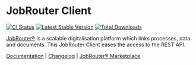# JobRouter Client

[![CI Status](https://github.com/brotkrueml/jobrouter-client/workflows/CI/badge.svg?branch=main)](https://github.com/brotkrueml/jobrouter-client/actions?query=workflow%3ACI)
[![Latest Stable Version](https://img.shields.io/packagist/v/brotkrueml/jobrouter-client.svg?label=stable)](https://packagist.org/packages/brotkrueml/jobrouter-client)
[![Total Downloads](https://img.shields.io/packagist/dt/brotkrueml/jobrouter-client.svg)](https://packagist.org/packages/brotkrueml/jobrouter-client)

[JobRouter®](https://www.jobrouter.com/) is a scalable digitalisation platform which links processes, data and
documents. This JobRouter Client eases the access to the REST API.

[Documentation](https://github.com/jobrouter/php-rest-client/blob/main/docs/index.md) |
[Changelog](https://github.com/jobrouter/php-rest-client/blob/main/CHANGELOG.md) |
[JobRouter® Marketplace](https://marketplace.jobrouter.com/en/product/jobrouter-client/)
